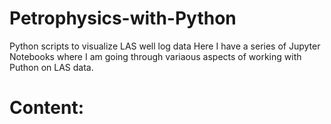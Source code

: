 # Petrophysics-with-Python
Python scripts to visualize LAS well log data
Here I have a series of Jupyter Notebooks where I am going through variaous aspects of working with Puthon on LAS data.

# Content:

